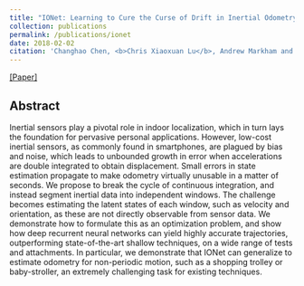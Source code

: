 ```yaml
---
title: "IONet: Learning to Cure the Curse of Drift in Inertial Odometry"
collection: publications
permalink: /publications/ionet
date: 2018-02-02
citation: 'Changhao Chen‚ <b>Chris Xiaoxuan Lu</b>‚ Andrew Markham and Niki Trigoni. <i>In AAAI 2018.</i>'
---
```

[[Paper]](https://christopherlu.github.io/files/papers/[AAAI2018]ionet.pdf)

## Abstract
Inertial sensors play a pivotal role in indoor localization, which in turn lays the foundation for pervasive personal applications. However, low-cost inertial sensors, as commonly found in smartphones, are plagued by bias and noise, which leads to unbounded growth in error when accelerations are double integrated to obtain displacement. Small errors in state estimation propagate to make odometry virtually unusable in a matter of seconds. We propose to break the cycle of continuous integration, and instead segment inertial data into independent windows. The challenge becomes estimating the latent states of each window, such as velocity and orientation, as these are not directly observable from sensor data. We demonstrate how to formulate this as an optimization problem, and show how deep recurrent neural networks can yield highly accurate trajectories, outperforming state-of-the-art shallow techniques, on a wide range of tests and attachments. In particular, we demonstrate that IONet can generalize to estimate odometry for non-periodic motion, such as a shopping trolley or baby-stroller, an extremely challenging task for existing techniques.